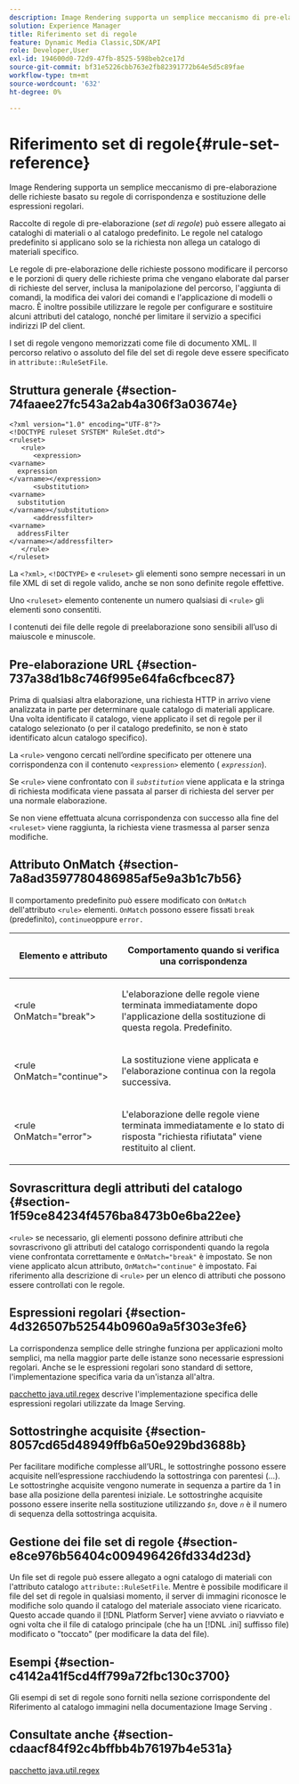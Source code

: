 ```yaml
---
description: Image Rendering supporta un semplice meccanismo di pre-elaborazione delle richieste basato su regole di corrispondenza e sostituzione delle espressioni regolari.
solution: Experience Manager
title: Riferimento set di regole
feature: Dynamic Media Classic,SDK/API
role: Developer,User
exl-id: 194600d0-72d9-47fb-8525-598beb2ce17d
source-git-commit: bf31e5226cbb763e2fb82391772b64e5d5c89fae
workflow-type: tm+mt
source-wordcount: '632'
ht-degree: 0%

---
```


# Riferimento set di regole{#rule-set-reference}

Image Rendering supporta un semplice meccanismo di pre-elaborazione delle richieste basato su regole di corrispondenza e sostituzione delle espressioni regolari.

<!--<a id="section_F44601A65CE1451EAD0A449C66B773CC"></a>-->

Raccolte di regole di pre-elaborazione (*set di regole*) può essere allegato ai cataloghi di materiali o al catalogo predefinito. Le regole nel catalogo predefinito si applicano solo se la richiesta non allega un catalogo di materiali specifico.

Le regole di pre-elaborazione delle richieste possono modificare il percorso e le porzioni di query delle richieste prima che vengano elaborate dal parser di richieste del server, inclusa la manipolazione del percorso, l&#39;aggiunta di comandi, la modifica dei valori dei comandi e l&#39;applicazione di modelli o macro. È inoltre possibile utilizzare le regole per configurare e sostituire alcuni attributi del catalogo, nonché per limitare il servizio a specifici indirizzi IP del client.

I set di regole vengono memorizzati come file di documento XML. Il percorso relativo o assoluto del file del set di regole deve essere specificato in `attribute::RuleSetFile`.

## Struttura generale {#section-74faaee27fc543a2ab4a306f3a03674e}

```
<?xml version="1.0" encoding="UTF-8"?>
<!DOCTYPE ruleset SYSTEM" RuleSet.dtd">
<ruleset>
   <rule>
      <expression>
<varname>
  expression
</varname></expression>
      <substitution>
<varname>
  substitution
</varname></substitution>
      <addressfilter>
<varname>
  addressFilter
</varname></addressfilter>
   </rule>
</ruleset>
```

La `<?xml>`, `<!DOCTYPE>` e `<ruleset>` gli elementi sono sempre necessari in un file XML di set di regole valido, anche se non sono definite regole effettive.

Uno `<ruleset>` elemento contenente un numero qualsiasi di `<rule>` gli elementi sono consentiti.

I contenuti dei file delle regole di preelaborazione sono sensibili all’uso di maiuscole e minuscole.

## Pre-elaborazione URL {#section-737a38d1b8c746f995e64fa6cfbcec87}

Prima di qualsiasi altra elaborazione, una richiesta HTTP in arrivo viene analizzata in parte per determinare quale catalogo di materiali applicare. Una volta identificato il catalogo, viene applicato il set di regole per il catalogo selezionato (o per il catalogo predefinito, se non è stato identificato alcun catalogo specifico).

La `<rule>` vengono cercati nell’ordine specificato per ottenere una corrispondenza con il contenuto `<expression>` elemento ( *`expression`*).

Se `<rule>` viene confrontato con il *`substitution`* viene applicata e la stringa di richiesta modificata viene passata al parser di richiesta del server per una normale elaborazione.

Se non viene effettuata alcuna corrispondenza con successo alla fine del `<ruleset>` viene raggiunta, la richiesta viene trasmessa al parser senza modifiche.

## Attributo OnMatch {#section-7a8ad3597780486985af5e9a3b1c7b56}

Il comportamento predefinito può essere modificato con `OnMatch` dell&#39;attributo `<rule>` elementi. `OnMatch` possono essere fissati `break` (predefinito), `continue`oppure `error.`

<table id="table_4CABF55B33854A128D5F326B31C6C397"> 
 <thead> 
  <tr> 
   <th colname="col1" class="entry"> <p>Elemento e attributo </p> </th> 
   <th colname="col2" class="entry"> <p>Comportamento quando si verifica una corrispondenza </p> </th> 
  </tr> 
 </thead>
 <tbody> 
  <tr> 
   <td colname="col1"> <p><span class="codeph"> &lt;rule OnMatch="break"&gt;</span> </p> </td> 
   <td colname="col2"> <p>L'elaborazione delle regole viene terminata immediatamente dopo l'applicazione della sostituzione di questa regola. Predefinito. </p> </td> 
  </tr> 
  <tr> 
   <td colname="col1"> <p><span class="codeph"> &lt;rule OnMatch="continue"&gt;</span> </p> </td> 
   <td colname="col2"> <p>La sostituzione viene applicata e l'elaborazione continua con la regola successiva. </p> </td> 
  </tr> 
  <tr> 
   <td colname="col1"> <p><span class="codeph"> &lt;rule OnMatch="error"&gt;</span> </p> </td> 
   <td colname="col2"> <p>L'elaborazione delle regole viene terminata immediatamente e lo stato di risposta "richiesta rifiutata" viene restituito al client. </p> </td> 
  </tr> 
 </tbody> 
</table>

## Sovrascrittura degli attributi del catalogo {#section-1f59ce84234f4576ba8473b0e6ba22ee}

`<rule>` se necessario, gli elementi possono definire attributi che sovrascrivono gli attributi del catalogo corrispondenti quando la regola viene confrontata correttamente e `OnMatch="break"` è impostato. Se non viene applicato alcun attributo, `OnMatch="continue"` è impostato. Fai riferimento alla descrizione di `<rule>` per un elenco di attributi che possono essere controllati con le regole.

## Espressioni regolari {#section-4d326507b52544b0960a9a5f303e3fe6}

La corrispondenza semplice delle stringhe funziona per applicazioni molto semplici, ma nella maggior parte delle istanze sono necessarie espressioni regolari. Anche se le espressioni regolari sono standard di settore, l&#39;implementazione specifica varia da un&#39;istanza all&#39;altra.

[pacchetto java.util.regex](https://www2.cs.duke.edu/csed/java/jdk1.4.2/docs/api/) descrive l&#39;implementazione specifica delle espressioni regolari utilizzate da Image Serving.

## Sottostringhe acquisite {#section-8057cd65d48949ffb6a50e929bd3688b}

Per facilitare modifiche complesse all’URL, le sottostringhe possono essere acquisite nell’espressione racchiudendo la sottostringa con parentesi (...). Le sottostringhe acquisite vengono numerate in sequenza a partire da 1 in base alla posizione della parentesi iniziale. Le sottostringhe acquisite possono essere inserite nella sostituzione utilizzando *`$n`*, dove *`n`* è il numero di sequenza della sottostringa acquisita.

## Gestione dei file set di regole {#section-e8ce976b56404c009496426fd334d23d}

Un file set di regole può essere allegato a ogni catalogo di materiali con l&#39;attributo catalogo `attribute::RuleSetFile`. Mentre è possibile modificare il file del set di regole in qualsiasi momento, il server di immagini riconosce le modifiche solo quando il catalogo del materiale associato viene ricaricato. Questo accade quando il [!DNL Platform Server] viene avviato o riavviato e ogni volta che il file di catalogo principale (che ha un [!DNL .ini] suffisso file) modificato o &quot;toccato&quot; (per modificare la data del file).

## Esempi {#section-c4142a41f5cd4ff799a72fbc130c3700}

Gli esempi di set di regole sono forniti nella sezione corrispondente del Riferimento al catalogo immagini nella documentazione Image Serving .

## Consultate anche {#section-cdaacf84f92c4bffbb4b76197b4e531a}

[pacchetto java.util.regex](https://www2.cs.duke.edu/csed/java/jdk1.4.2/docs/api/)
